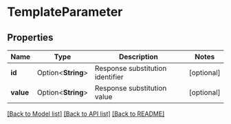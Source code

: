# TemplateParameter

## Properties

Name | Type | Description | Notes
------------ | ------------- | ------------- | -------------
**id** | Option<**String**> | Response substitution identifier | [optional]
**value** | Option<**String**> | Response substitution value | [optional]

[[Back to Model list]](../README.md#documentation-for-models) [[Back to API list]](../README.md#documentation-for-api-endpoints) [[Back to README]](../README.md)


